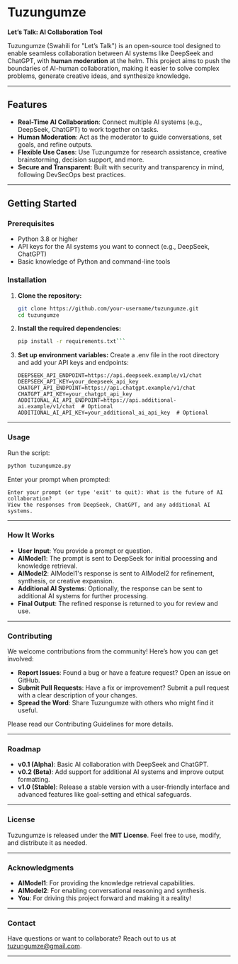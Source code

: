 # **Tuzungumze**  
**Let’s Talk: AI Collaboration Tool**  

Tuzungumze (Swahili for "Let’s Talk") is an open-source tool designed to enable seamless collaboration between AI systems 
like DeepSeek and ChatGPT, with **human moderation** at the helm. This project aims to push the boundaries of AI-human collaboration, 
making it easier to solve complex problems, generate creative ideas, and synthesize knowledge.

---

## **Features**
- **Real-Time AI Collaboration**: Connect multiple AI systems (e.g., DeepSeek, ChatGPT) to work together on tasks.
- **Human Moderation**: Act as the moderator to guide conversations, set goals, and refine outputs.
- **Flexible Use Cases**: Use Tuzungumze for research assistance, creative brainstorming, decision support, and more.
- **Secure and Transparent**: Built with security and transparency in mind, following DevSecOps best practices.

---

## **Getting Started**

### **Prerequisites**
- Python 3.8 or higher
- API keys for the AI systems you want to connect (e.g., DeepSeek, ChatGPT)
- Basic knowledge of Python and command-line tools

### **Installation**
1. **Clone the repository:**
   ```bash
   git clone https://github.com/your-username/tuzungumze.git
   cd tuzungumze
   ```

2. **Install the required dependencies:**
   ```bash
   pip install -r requirements.txt```
   ```

3. **Set up environment variables:**
Create a .env file in the root directory and add your API keys and endpoints:

   ```env
   DEEPSEEK_API_ENDPOINT=https://api.deepseek.example/v1/chat
   DEEPSEEK_API_KEY=your_deepseek_api_key
   CHATGPT_API_ENDPOINT=https://api.chatgpt.example/v1/chat
   CHATGPT_API_KEY=your_chatgpt_api_key
   ADDITIONAL_AI_API_ENDPOINT=https://api.additional-ai.example/v1/chat  # Optional
   ADDITIONAL_AI_API_KEY=your_additional_ai_api_key  # Optional
   ```
   
---

### **Usage**
Run the script:

   ```bash
   python tuzungumze.py
   ```
Enter your prompt when prompted:

   ```
   Enter your prompt (or type 'exit' to quit): What is the future of AI collaboration?
   View the responses from DeepSeek, ChatGPT, and any additional AI systems.
   ```

---

### **How It Works**
- **User Input**: You provide a prompt or question.
- **AIModel1**: The prompt is sent to DeepSeek for initial processing and knowledge retrieval.
- **AIModel2**: AIModel1's response is sent to AIModel2 for refinement, synthesis, or creative expansion.
- **Additional AI Systems**: Optionally, the response can be sent to additional AI systems for further processing.
- **Final Output**: The refined response is returned to you for review and use.

---

### **Contributing**
We welcome contributions from the community! Here’s how you can get involved:

- **Report Issues**: Found a bug or have a feature request? Open an issue on GitHub.
- **Submit Pull Requests**: Have a fix or improvement? Submit a pull request with a clear description of your changes.
- **Spread the Word**: Share Tuzungumze with others who might find it useful.

Please read our Contributing Guidelines for more details.

---

### **Roadmap**
- **v0.1 (Alpha)**: Basic AI collaboration with DeepSeek and ChatGPT.
- **v0.2 (Beta)**: Add support for additional AI systems and improve output formatting.
- **v1.0 (Stable)**: Release a stable version with a user-friendly interface and advanced features like goal-setting and ethical safeguards.

---

### **License**
Tuzungumze is released under the **MIT License**. Feel free to use, modify, and distribute it as needed.

---

### **Acknowledgments**
- **AIModel1**: For providing the knowledge retrieval capabilities.
- **AIModel2**: For enabling conversational reasoning and synthesis.
- **You**: For driving this project forward and making it a reality!

---

### **Contact**
Have questions or want to collaborate? Reach out to us at tuzungumze@gmail.com.

---
